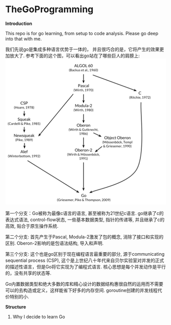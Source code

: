 # TheGoProgramming

**Introduction**

This repo is for go learning, from setup to code analysis. Please go deep into
that with me. 

我们先说go是集成多种语言优势于一体的， 并且很巧合的是，它将产生的效果更加放大了. 
参考下面的这个图，可以看出go站在了哪些巨人的肩膀上:
![golang original](https://github.com/ReyRen/TheGoProgramming/blob/master/images/goLang.png)
    
第一个分支：Go被称为最像c语言的语言, 甚至被称为21世纪c语言. go继承了c的表达式语法, control-flow状态, 一些基本数据类型, 指针的传递等, 并且继承了c的高效, 贴合于原生操作系统.

第二个分支: 首先产生于Pascal, Modula-2激发了包的概念, 消除了接口和实现的区别. Oberon-2影响的是包语法结构, 导入和声明.

第三个分支: 这个也是go区别于现在编程语言最重要的部分, 源于communicating sequential process (CSP), 这个是上世纪八十年代来自贝尔实验室对并发的正式的描述性语言，但是Go将它实现为了编程式语言. 核心思想是每个并发动作是平行的，没有共享的状态等.

Go内置数据类型和绝大多数的库和精心设计的数据结构惠很自然的运用而不需要可以的去构造或定义，这样能省下好多的内存空间. goroutine创建的并发线程代价特别的小.

**Structure**

1. Why I decide to learn Go